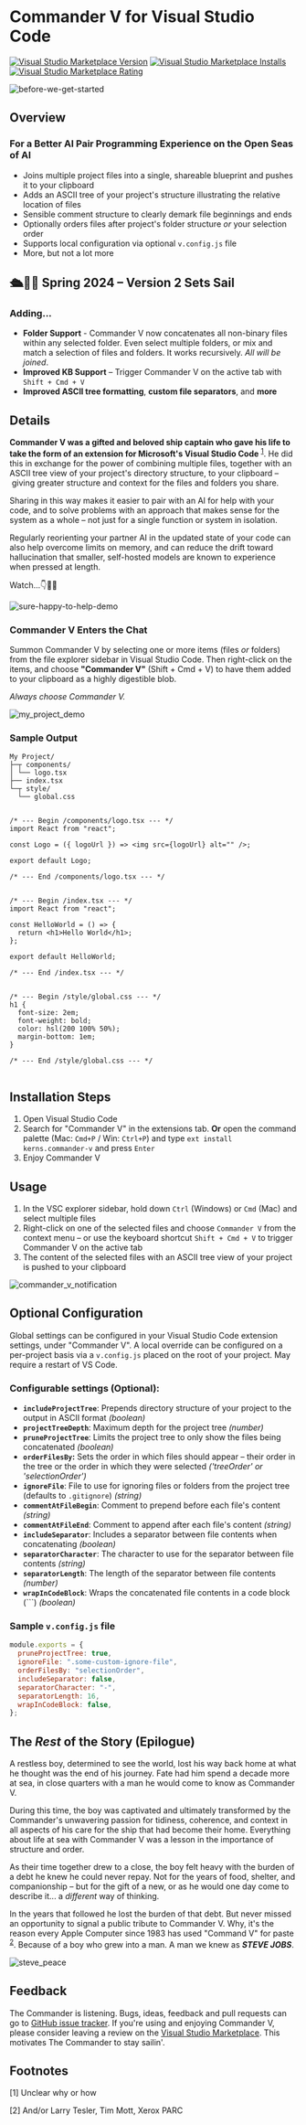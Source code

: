 # Commander V for Visual Studio Code

[![Visual Studio Marketplace Version](https://img.shields.io/visual-studio-marketplace/v/kerns.commander-v?label=Visual%20Studio%20Marketplace)](https://marketplace.visualstudio.com/items?itemName=kerns.commander-v)
[![Visual Studio Marketplace Installs](https://img.shields.io/visual-studio-marketplace/i/kerns.commander-v?label=Installs)](https://marketplace.visualstudio.com/items?itemName=kerns.commander-v)
[![Visual Studio Marketplace Rating](https://img.shields.io/visual-studio-marketplace/r/kerns.commander-v?label=Rating)](https://marketplace.visualstudio.com/items?itemName=kerns.commander-v)

![before-we-get-started](https://user-images.githubusercontent.com/20254/233304185-ceba2782-c8dc-4bc3-95de-18a9f7091f90.png)

## Overview

### For a Better AI Pair Programming Experience on the Open Seas of AI

- Joins multiple project files into a single, shareable blueprint and pushes it to your clipboard
- Adds an ASCII tree of your project's structure illustrating the relative location of files
- Sensible comment structure to clearly demark file beginnings and ends
- Optionally orders files after project's folder structure _or_ your selection order
- Supports local configuration via optional `v.config.js` file
- More, but not a lot more

## 🛳️🐬💦 Spring 2024 – Version 2 Sets Sail

### Adding...

- **Folder Support** - Commander V now concatenates all non-binary files within any selected folder. Even select multiple folders, or mix and match a selection of files and folders. It works recursively. _All will be joined_.
- **Improved KB Support** – Trigger Commander V on the active tab with `Shift + Cmd + V`
- **Improved ASCII tree formatting**, **custom file separators**, and **more**

## Details

**Commander V was a gifted and beloved ship captain who gave his life to take the form of an extension for Microsoft's Visual Studio Code** <sup>[1](#donotaskwhy)</sup>. He did this in exchange for the power of combining multiple files, together with an ASCII tree view of your project's directory structure, to your clipboard – giving greater structure and context for the files and folders you share.

Sharing in this way makes it easier to pair with an AI for help with your code, and to solve problems with an approach that makes sense for the system as a whole – not just for a single function or system in isolation.

Regularly reorienting your partner AI in the updated state of your code can also help overcome limits on memory, and can reduce the drift toward hallucination that smaller, self-hosted models are known to experience when pressed at length.

Watch...👇👀🍿

![sure-happy-to-help-demo](https://user-images.githubusercontent.com/20254/233346169-2d0d90c8-d948-415d-8041-f29d822ecb0f.gif)

### Commander V Enters the Chat

Summon Commander V by selecting one or more items (files _or_ folders) from the file explorer sidebar in Visual Studio Code. Then right-click on the items, and choose **"Commander V"** (Shift + Cmd + V) to have them added to your clipboard as a highly digestible blob.

_Always choose Commander V._

![my_project_demo](https://github.com/kerns/commander-v/assets/20254/3b6b84d4-4a7c-49d3-aca0-4e8dd1e1a947)

### Sample Output

```
My Project/
├─┬ components/
│ └── logo.tsx
├── index.tsx
└─┬ style/
  └── global.css


/* --- Begin /components/logo.tsx --- */
import React from "react";

const Logo = ({ logoUrl }) => <img src={logoUrl} alt="" />;

export default Logo;

/* --- End /components/logo.tsx --- */


/* --- Begin /index.tsx --- */
import React from "react";

const HelloWorld = () => {
  return <h1>Hello World</h1>;
};

export default HelloWorld;

/* --- End /index.tsx --- */


/* --- Begin /style/global.css --- */
h1 {
  font-size: 2em;
  font-weight: bold;
  color: hsl(200 100% 50%);
  margin-bottom: 1em;
}

/* --- End /style/global.css --- */


```

## Installation Steps

1. Open Visual Studio Code
2. Search for "Commander V" in the extensions tab. **Or** open the command palette (Mac: `Cmd+P` / Win: `Ctrl+P`) and type `ext install kerns.commander-v` and press `Enter`
3. Enjoy Commander V

## Usage

1. In the VSC explorer sidebar, hold down `Ctrl` (Windows) or `Cmd` (Mac) and select multiple files
2. Right-click on one of the selected files and choose `Commander V` from the context menu – or use the keyboard shortcut `Shift + Cmd + V` to trigger Commander V on the active tab
3. The content of the selected files with an ASCII tree view of your project is pushed to your clipboard

![commander_v_notification](https://github.com/kerns/commander-v/assets/20254/930f0c95-ba3f-4e7d-9c3d-e9afecb0a92f)

## Optional Configuration

Global settings can be configured in your Visual Studio Code extension settings, under "Commander V". A local override can be configured on a per-project basis via a `v.config.js` placed on the root of your project. May require a restart of VS Code.

### Configurable settings (Optional):

- **`includeProjectTree`**: Prepends directory structure of your project to the output in ASCII format _(boolean)_
- **`projectTreeDepth`**: Maximum depth for the project tree _(number)_
- **`pruneProjectTree`**: Limits the project tree to only show the files being concatenated _(boolean)_
- **`orderFilesBy`:** Sets the order in which files should appear – their order in the tree or the order in which they were selected _('treeOrder' or 'selectionOrder')_
- **`ignoreFile`**: File to use for ignoring files or folders from the project tree (defaults to `.gitignore`) _(string)_
- **`commentAtFileBegin`**: Comment to prepend before each file's content _(string)_
- **`commentAtFileEnd`**: Comment to append after each file's content _(string)_
- **`includeSeparator`**: Includes a separator between file contents when concatenating _(boolean)_
- **`separatorCharacter`**: The character to use for the separator between file contents _(string)_
- **`separatorLength`**: The length of the separator between file contents _(number)_
- **`wrapInCodeBlock`**: Wraps the concatenated file contents in a code block (```) _(boolean)_

### Sample `v.config.js` file

```javascript
module.exports = {
  pruneProjectTree: true,
  ignoreFile: ".some-custom-ignore-file",
  orderFilesBy: "selectionOrder",
  includeSeparator: false,
  separatorCharacter: "-",
  separatorLength: 16,
  wrapInCodeBlock: false,
};
```

## The _Rest_ of the Story (Epilogue)

A restless boy, determined to see the world, lost his way back home at what he thought was the end of his journey. Fate had him spend a decade more at sea, in close quarters with a man he would come to know as Commander V.

During this time, the boy was captivated and ultimately transformed by the Commander's unwavering passion for tidiness, coherence, and context in all aspects of his care for the ship that had become their home. Everything about life at sea with Commander V was a lesson in the importance of structure and order.

As their time together drew to a close, the boy felt heavy with the burden of a debt he knew he could never repay. Not for the years of food, shelter, and companionship – but for the gift of a new, or as he would one day come to describe it... a _different_ way of thinking.

In the years that followed he lost the burden of that debt. But never missed an opportunity to signal a public tribute to Commander V. Why, it's the reason every Apple Computer since 1983 has used "Command V" for paste <sup>[2](#justajoke)</sup>. Because of a boy who grew into a man. A man we knew as **_STEVE JOBS_**.

![steve_peace](https://github.com/kerns/commander-v/assets/20254/e86b32bd-1825-4949-8495-3ef7b7d24296)

## Feedback

The Commander is listening. Bugs, ideas, feedback and pull requests can go to [GitHub issue tracker](https://github.com/kerns/commander-v/issues). If you're using and enjoying Commander V, please consider leaving a review on the [Visual Studio Marketplace](https://marketplace.visualstudio.com/items?itemName=kerns.commander-v). This motivates The Commander to stay sailin'.

## Footnotes

[<a name="donotaskwhy">1</a>] Unclear why or how

[<a name="justajoke">2</a>]</a> And/or Larry Tesler, Tim Mott, Xerox PARC
